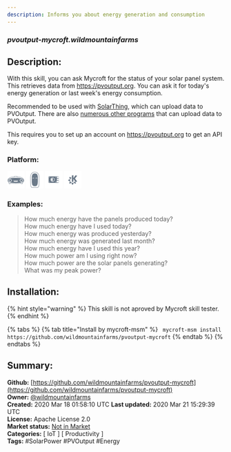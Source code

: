 ```yaml
---
description: Informs you about energy generation and consumption
---
```


### _pvoutput-mycroft.wildmountainfarms_  
## Description:  
With this skill, you can ask Mycroft for the status of your solar panel system.
This retrieves data from https://pvoutput.org. You can ask it for today's
energy generation or last week's energy consumption.

Recommended to be used with [SolarThing](https://github.com/wildmountainfarms/solarthing), which can upload data to PVOutput.
There are also [numerous other programs](https://github.com/topics/pvoutput) that can upload data to PVOutput.

This requires you to set up an account on https://pvoutput.org to get an API key.  
  
  
### Platform:  
 ![Mark I](../.gitbook/assets/mark-1-icon.png)  ![Mark II](../.gitbook/assets/mark-2-icon.png)  ![Picroft](../.gitbook/assets/picroft-icon.png)  ![plasmoid](../.gitbook/assets/kde.png)   
### Examples:  
> How much energy have the panels produced today?  
> How much energy have I used today?  
> How much energy was produced yesterday?  
> How much energy was generated last month?  
> How much energy have I used this year?  
> How much power am I using right now?  
> How much power are the solar panels generating?  
> What was my peak power?  
  
## Installation:  
{% hint style="warning" %}
This skill is not aproved by Mycroft skill tester.
{% endhint %}
    
{% tabs %}
{% tab title="Install by mycroft-msm" %}
``` mycroft-msm install https://github.com/wildmountainfarms/pvoutput-mycroft```
{% endtab %}
  {% endtabs %}
    
## Summary:  
**Github:** [https://github.com/wildmountainfarms/pvoutput-mycroft](https://github.com/wildmountainfarms/pvoutput-mycroft)  
**Owner:** [@wildmountainfarms](https://github.com/wildmountainfarms)  
**Created:** 2020 Mar 18 01:58:10 UTC  **Last updated:** 2020 Mar 21 15:29:39 UTC  
**License:** Apache License 2.0  
**Market status:** [Not in Market](https://market.mycroft.ai/skill/)  
**Categories:** [ IoT ] [ Productivity ]   
**Tags:** \#SolarPower \#PVOutput \#Energy   
